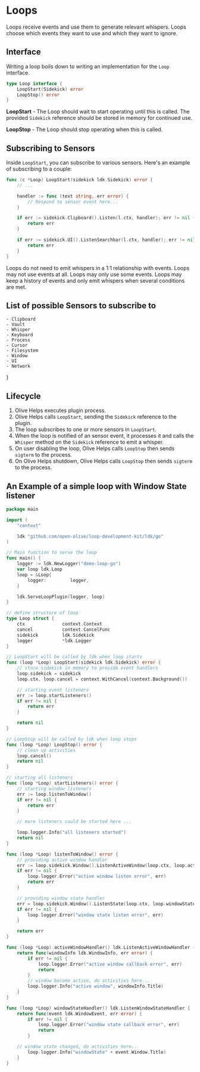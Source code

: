 # Loops

Loops receive events and use them to generate relevant whispers. Loops choose which events they want to use and which they want to ignore.

## Interface

Writing a loop boils down to writing an implementation for the `Loop` interface.

```go
type Loop interface {
	LoopStart(Sidekick) error
	LoopStop() error
}
```

**LoopStart** - The Loop should wait to start operating until this is called. The provided `Sidekick` reference should be stored in memory for continued use.

**LoopStop** - The Loop should stop operating when this is called.


## Subscribing to Sensors

Inside `LoopStart`, you can subscribe to various sensors. Here's an example of subscribing to a couple:

```go
func (c *Loop) LoopStart(sidekick ldk.Sidekick) error {
	// ...

	handler := func (text string, err error) {
		// Respond to sensor event here...
	}

	if err := sidekick.Clipboard().Listen(l.ctx, handler); err != nil {
		return err
	}

	if err := sidekick.UI().ListenSearchbar(l.ctx, handler); err != nil {
		return err
	}
}
```

Loops do not need to emit whispers in a 1:1 relationship with events. Loops may not use events at all. Loops may only use some events. Loops may keep a history of events and only emit whispers when several conditions are met.

## List of possible Sensors to subscribe to

	- Clipboard
	- Vault
	- Whisper
	- Keyboard
	- Process
	- Cursor
	- Filesystem
	- Window
	- UI
	- Network
}

## Lifecycle

1. Olive Helps executes plugin process.
1. Olive Helps calls `LoopStart`, sending the `Sidekick` reference to the plugin.
1. The loop subscribes to one or more sensors in `LoopStart`.
1. When the loop is notified of an sensor event, it processes it and calls the `Whisper` method on the `Sidekick` reference to emit a whisper.
1. On user disabling the loop, Olive Helps calls `LoopStop` then sends `sigterm` to the process.
1. On Olive Helps shutdown, Olive Helps calls `LoopStop` then sends `sigterm` to the process.

## An Example of a simple loop with Window State listener

```go
package main

import (
	"context"

	ldk "github.com/open-olive/loop-development-kit/ldk/go"
)

// Main function to serve the loop
func main() {
	logger := ldk.NewLogger("demo-loop-go")
	var loop ldk.Loop
	loop = &Loop{
		logger:         logger,
	}

	ldk.ServeLoopPlugin(logger, loop)
}

// define structure of loop
type Loop struct {
	ctx              context.Context
	cancel           context.CancelFunc
	sidekick         ldk.Sidekick
	logger           *ldk.Logger
}

// LoopStart will be called by ldk when loop starts
func (loop *Loop) LoopStart(sidekick ldk.Sidekick) error {
	// store sidekick in memory to provide event handlers
	loop.sidekick = sidekick
	loop.ctx, loop.cancel = context.WithCancel(context.Background())

	// starting event listeners
	err := loop.startListeners()
	if err != nil {
		return err
	}

	return nil
}

// LoopStop will be called by ldk when loop stops
func (loop *Loop) LoopStop() error {
	// clean up activities
	loop.cancel()
	return nil
}

// starting all listeners
func (loop *Loop) startListeners() error {
	// starting window listeners
	err := loop.listenToWindow()
	if err != nil {
		return err
	}

	// more listeners could be started here ...

	loop.logger.Info("all listeners started")
	return nil
}

func (loop *Loop) listenToWindow() error {
	// providing active window handler
	err := loop.sidekick.Window().ListenActiveWindow(loop.ctx, loop.activeWindowHandler())
	if err != nil {
		loop.logger.Error("active window listen error", err)
		return err
	}

	// providing window state handler
	err = loop.sidekick.Window().ListenState(loop.ctx, loop.windowStateHandler())
	if err != nil {
		loop.logger.Error("window state listen error", err)
	}

	return err
}

func (loop *Loop) activeWindowHandler() ldk.ListenActiveWindowHandler {
	return func(windowInfo ldk.WindowInfo, err error) {
		if err != nil {
			loop.logger.Error("active window callback error", err)
			return
		}
		// window become active, do activities here...
		loop.logger.Info("active window", windowInfo.Title)
	}
}

func (loop *Loop) windowStateHandler() ldk.ListenWindowStateHandler {
	return func(event ldk.WindowEvent, err error) {
		if err != nil {
			loop.logger.Error("window state callback error", err)
			return
		}

	// window state changed, do activities here...
		loop.logger.Info("windowState" + event.Window.Title)
	}
}

```

